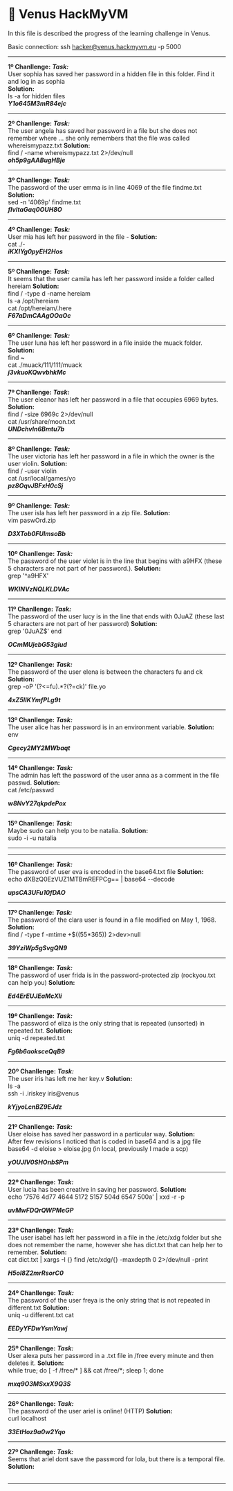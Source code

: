 # 🚀 Venus HackMyVM

In this file is described the progress of the learning challenge in Venus.

Basic connection: ssh hacker@venus.hackmyvm.eu -p 5000

---

**1º Chanllenge:**
***Task:*** <br> 
User sophia has saved her password in a hidden file in this folder. Find it and log in as sophia <br>
**Solution:**  <br>
ls -a for hidden files  <br>
***Y1o645M3mR84ejc***

---

**2º Chanllenge:**
***Task:*** <br> 
The user angela has saved her password in a file but she does not remember where ... she only remembers that the file was called whereismypazz.txt
**Solution:**  <br>
find / -name whereismypazz.txt 2>/dev/null <br>
***oh5p9gAABugHBje***

---

**3º Chanllenge:**
***Task:*** <br> 
The password of the user emma is in line 4069 of the file findme.txt
**Solution:**  <br>
sed -n '4069p' findme.txt <br>
***fIvltaGaq0OUH8O***

---

**4º Chanllenge:**
***Task:*** <br> 
User mia has left her password in the file -
**Solution:**  <br>
cat ./- <br>
***iKXIYg0pyEH2Hos***

---
**5º Chanllenge:**
***Task:*** <br> 
It seems that the user camila has left her password inside a folder called hereiam
**Solution:**  <br>
 find / -type d -name hereiam <br>
 ls -a /opt/hereiam <br>
 cat /opt/hereiam/.here <br>
***F67aDmCAAgOOaOc***

---

**6º Chanllenge:**
***Task:*** <br> 
The user luna has left her password in a file inside the muack folder.
**Solution:**  <br>
 find ~ <br>
 cat ./muack/111/111/muack <br>
***j3vkuoKQwvbhkMc***

---

**7º Chanllenge:**
***Task:*** <br> 
The user eleanor has left her password in a file that occupies 6969 bytes.
**Solution:**  <br>
find / -size 6969c 2>/dev/null <br>
cat /usr/share/moon.txt <br>
***UNDchvln6Bmtu7b***

---

**8º Chanllenge:**
***Task:*** <br> 
The user victoria has left her password in a file in which the owner is the user violin.
**Solution:**  <br>
find / -user violin <br>
cat /usr/local/games/yo <br>
***pz8OqvJBFxH0cSj***

---

**9º Chanllenge:**
***Task:*** <br> 
The user isla has left her password in a zip file.
**Solution:**  <br>
vim paswOrd.zip <br>

***D3XTob0FUImsoBb***

---

**10º Chanllenge:**
***Task:*** <br> 
The password of the user violet is in the line that begins with a9HFX (these 5 characters are not part of her password.).
**Solution:**  <br>
grep '^a9HFX' <br>

***WKINVzNQLKLDVAc***

---

**11º Chanllenge:**
***Task:*** <br> 
The password of the user lucy is in the line that ends with 0JuAZ (these last 5 characters are not part of her password)
**Solution:**  <br>
grep '0JuAZ$' end <br>

***OCmMUjebG53giud***

---

**12º Chanllenge:**
***Task:*** <br> 
The password of the user elena is between the characters fu and ck
**Solution:**  <br>
grep -oP '(?<=fu).*?(?=ck)' file.yo <br>

***4xZ5lIKYmfPLg9t***

---

**13º Chanllenge:**
***Task:*** <br> 
The user alice has her password is in an environment variable.
**Solution:**  <br>
env

***Cgecy2MY2MWbaqt***

---

**14º Chanllenge:**
***Task:*** <br> 
The admin has left the password of the user anna as a comment in the file passwd.
**Solution:**  <br>
cat /etc/passwd

***w8NvY27qkpdePox***

---

**15º Chanllenge:**
***Task:*** <br> 
Maybe sudo can help you to be natalia.
**Solution:**  <br>
sudo -i -u natalia

******

---

**16º Chanllenge:**
***Task:*** <br> 
The password of user eva is encoded in the base64.txt file
**Solution:**  <br>
echo dXBzQ0EzVUZ1MTBmREFPCg== | base64 --decode

***upsCA3UFu10fDAO***

---

**17º Chanllenge:**
***Task:*** <br> 
The password of the clara user is found in a file modified on May 1, 1968.
**Solution:**  <br>
find / -type f -mtime +$((55*365)) 2>dev>null

***39YziWp5gSvgQN9***

---

**18º Chanllenge:**
***Task:*** <br> 
The password of user frida is in the password-protected zip (rockyou.txt can help you)
**Solution:**  <br>


***Ed4ErEUJEaMcXli***

---

**19º Chanllenge:**
***Task:*** <br> 
The password of eliza is the only string that is repeated (unsorted) in repeated.txt.
**Solution:**  <br>
uniq -d repeated.txt

***Fg6b6aoksceQqB9***

---

**20º Chanllenge:**
***Task:*** <br> 
The user iris has left me her key.v
**Solution:**  <br>
ls -a <br>
ssh -i .iriskey iris@venus 

***kYjyoLcnBZ9EJdz***

---

**21º Chanllenge:**
***Task:*** <br> 
User eloise has saved her password in a particular way.
**Solution:**  <br>
After few revisions I noticed that is coded in base64 and is a jpg file <br>
base64 -d eloise > eloise.jpg  (in local, previously I made a scp) <br>

***yOUJlV0SHOnbSPm***

---

**22º Chanllenge:**
***Task:*** <br> 
User lucia has been creative in saving her password.
**Solution:**  <br>
echo '7576 4d77 4644 5172 5157 504d 6547 500a' | xxd -r -p <br>

***uvMwFDQrQWPMeGP***

---

**23º Chanllenge:**
***Task:*** <br> 
The user isabel has left her password in a file in the /etc/xdg folder but she does not remember the name, however she has dict.txt that can help her to remember.
**Solution:**  <br>
cat dict.txt | xargs -I {} find /etc/xdg/{} -maxdepth 0 2>/dev/null -print <br>

***H5ol8Z2mrRsorC0***

---

**24º Chanllenge:**
***Task:*** <br> 
The password of the user freya is the only string that is not repeated in different.txt
**Solution:**  <br>
uniq -u different.txt cat <br>

***EEDyYFDwYsmYawj***

---

**25º Chanllenge:**
***Task:*** <br> 
User alexa puts her password in a .txt file in /free every minute and then deletes it.
**Solution:**  <br>
while true; do [ -f /free/* ] && cat /free/*; sleep 1; done <br>

***mxq9O3MSxxX9Q3S***

---

**26º Chanllenge:**
***Task:*** <br> 
The password of the user ariel is online! (HTTP)
**Solution:**  <br>
curl localhost <br>

***33EtHoz9a0w2Yqo***

---

**27º Chanllenge:**
***Task:*** <br> 
Seems that ariel dont save the password for lola, but there is a temporal file.
**Solution:**  <br>
<br>

******

